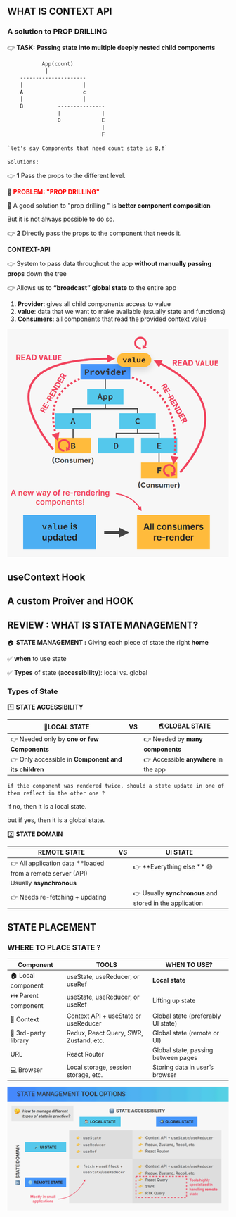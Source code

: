 ## WHAT IS CONTEXT API 

### A solution to PROP DRILLING 

👉 **TASK:** **Passing state into multiple deeply nested child components**

```
           App(count)
            |
    ---------------------
    |                   |
    A                   c
    |                   |
    B           ---------------
                |             |
                D             E
                              |
                              F

`let's say Components that need count state is B,f`

```

`Solutions:`

👉 **1** Pass the props to the different level. 

💊 <span style="color:red;">**PROBLEM: "PROP DRILLING"**</span>

👋 A good solution to "prop drilling " is **better component composition**

But it is not always possible to do so.


👉 **2** Directly pass the props to the component that needs it.

**CONTEXT-API**

👉 System to pass data throughout the app 
**without manually passing props** down the tree

👉 Allows us to **“broadcast” global state** to the entire app

1. **Provider**: gives all child components 
access to value
2. **value**: data that we want to make 
available (usually state and functions)
3. **Consumers**: all components that read the provided context value

![Context Api](./CONTEXT_API.png)

## useContext Hook


## A custom Proiver and HOOK


## REVIEW : **WHAT IS STATE MANAGEMENT?**

🏠 **STATE MANAGEMENT :** Giving each piece of state the right **home**

✅ **when** to use state 

✅ **Types** of state (**accessibility**): local vs. global

### Types of State 

1️⃣  **STATE ACCESSIBILITY** 

|🏡**LOCAL STATE**|   VS | 🌏**GLOBAL STATE**|
|-----------------|-----|------------------|
|👉 Needed only by **one or few Components**| |👉 Needed by **many components**|
|👉 Only accessible in **Component and its children**| |👉 Accessible **anywhere** in the app|

`if thie component was rendered twice, should a state update in one of them reflect in the other one ?`

if no, then it is a local state.

but if yes, then it is a global state.



2️⃣ **STATE DOMAIN**

|REMOTE STATE|VS|UI STATE|
|------------|--|--------|
|👉 All application data **loaded from a remote server (API)||👉 **Everything else ** 😅|
|Usually **asynchronous**|| | 👉 Theme,list filters,form data,etc.|
|👉 Needs re-fetching + updating||👉 Usually **synchronous** and stored in the application |


## STATE **PLACEMENT**

### WHERE TO PLACE STATE ? 


|Component|TOOLS|WHEN TO USE?|
|-----|-----|-----------|
|🏠 Local component |useState, useReducer, or useRef |**Local state**|
|👪 Parent component |useState, useReducer, or useRef| Lifting up state|
|🛞 Context| Context API + useState or useReducer| Global state (preferably UI state)|
|🧧 3rd-party library| Redux, React Query, SWR, Zustand, etc. |Global state (remote or UI)|
| URL |React Router| Global state, passing between pages|
|💻 Browser| Local storage, session storage, etc.| Storing data in user’s browser|


![](./how.png)